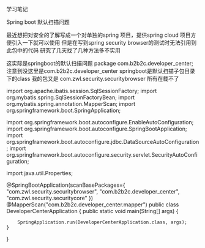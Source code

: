 学习笔记

Spring boot 默认扫描问题

最近想把对安全的了解写成一个对单独的spring 项目，提供spring cloud 项目方便引入一下就可以使用
但是在写到spring security browser的测试时无法引用到此包中的代码
研究了几天找了几种方法多不实用

这实际是springboot的默认扫描问题
package com.b2b2c.developer_center;
注意到没这里是com.b2b2c.developer_center
springboot是默认扫描子包目录下的class
我的包又是
com.zwl.security.securitybrowser
所有在载不了

import org.apache.ibatis.session.SqlSessionFactory;
import org.mybatis.spring.SqlSessionFactoryBean;
import org.mybatis.spring.annotation.MapperScan;
import org.springframework.boot.SpringApplication;

import org.springframework.boot.autoconfigure.EnableAutoConfiguration;
import org.springframework.boot.autoconfigure.SpringBootApplication;
import org.springframework.boot.autoconfigure.jdbc.DataSourceAutoConfiguration;
import org.springframework.boot.autoconfigure.security.servlet.SecurityAutoConfiguration;


import java.util.Properties;

@SpringBootApplication(scanBasePackages={
        "com.zwl.security.securitybrowser",
        "com.b2b2c.developer_center",
        "com.zwl.security.securitycore"
})
@MapperScan("com.b2b2c.developer_center.mapper")
public class DeveloperCenterApplication {
    public static void main(String[] args) {

        SpringApplication.run(DeveloperCenterApplication.class, args);
    }

}


